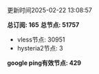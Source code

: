 更新时间2025-02-22 13:08:57

**总订阅: 165**
**总节点: 51757**
- vless节点: 30951
- hysteria2节点: 3

**google ping有效节点: 429**
